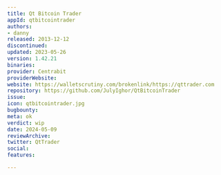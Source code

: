 ```yaml
---
title: Qt Bitcoin Trader
appId: qtbitcointrader
authors:
- danny
released: 2013-12-12
discontinued: 
updated: 2023-05-26
version: 1.42.21
binaries: 
provider: Centrabit
providerWebsite: 
website: https://walletscrutiny.com/brokenlink/https://qttrader.com
repository: https://github.com/JulyIghor/QtBitcoinTrader
issue: 
icon: qtbitcointrader.jpg
bugbounty: 
meta: ok
verdict: wip
date: 2024-05-09
reviewArchive: 
twitter: QtTrader
social: 
features: 

---
```


